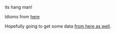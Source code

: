 its hang man!

Idioms from [here](https://github.com/prateeksaxena2809/EPIE_Corpus)

Hopefully going to get some data [from here as well](https://buyavowel.boards.net/page/compendiumindex).
